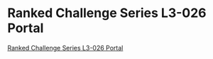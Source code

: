 # Ranked Challenge Series L3-026 Portal
[Ranked Challenge Series L3-026 Portal](https://aiwithcloud.com/2022/09/16/ranked_challenge_series_l3_026_portal/)